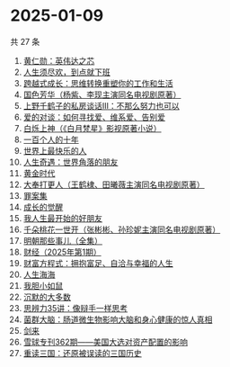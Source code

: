 # 2025-01-09

共 27 条

<!-- BEGIN WEREAD -->
<!-- 最后更新时间 2025-01-09 08:39:39 +0800 -->
1. [黄仁勋：英伟达之芯](https://weread.qq.com/web/bookDetail/47a32050813ab98e3g013257)
1. [人生须尽欢，到点就下班](https://weread.qq.com/web/bookDetail/c4932f60813ab98a1g013509)
1. [跨越式成长：思维转换重塑你的工作和生活](https://weread.qq.com/web/bookDetail/8e632460813ab98e0g0132f8)
1. [国色芳华（杨紫、李现主演同名电视剧原著）](https://weread.qq.com/web/bookDetail/2fb324b0574cea2fb70d249)
1. [上野千鹤子的私房谈话III：不那么努力也可以](https://weread.qq.com/web/bookDetail/e5232340813ab98f7g013d54)
1. [爱的对谈：如何寻找爱、维系爱、告别爱](https://weread.qq.com/web/bookDetail/c5732ad0813ab87c8g0149fe)
1. [白烁上神（《白月梵星》影视原著小说）](https://weread.qq.com/web/bookDetail/e3a321a0813ab97bbg017478)
1. [一百个人的十年](https://weread.qq.com/web/bookDetail/4bd32c90813ab98f8g015aee)
1. [世界上最快乐的人](https://weread.qq.com/web/bookDetail/23a32e80724ad34c23a600b)
1. [人生奇遇：世界角落的朋友](https://weread.qq.com/web/bookDetail/5a032ac0813ab983cg017b69)
1. [黄金时代](https://weread.qq.com/web/bookDetail/2bd329b05dedbc2bd49b02c)
1. [大奉打更人（王鹤棣、田曦薇主演同名电视剧原著）](https://weread.qq.com/web/bookDetail/72432c2071c4a37d72460a5)
1. [罪案集](https://weread.qq.com/web/bookDetail/dcb32680813ab96dag017b01)
1. [成长的觉醒](https://weread.qq.com/web/bookDetail/6d032cf0813ab961dg014d0c)
1. [我人生最开始的好朋友](https://weread.qq.com/web/bookDetail/d5432980813ab96fbg0196e0)
1. [千朵桃花一世开（张彬彬、孙珍妮主演同名电视剧原著）](https://weread.qq.com/web/bookDetail/02032650813ab6be2g0179d9)
1. [明朝那些事儿（全集）](https://weread.qq.com/web/bookDetail/a57325c05c8ed3a57224187)
1. [财经（2025年第1期）](https://weread.qq.com/web/bookDetail/8ce32d40813ab9941g011286)
1. [财富方程式：拥抱富足、自洽与幸福的人生](https://weread.qq.com/web/bookDetail/1a7327b0813ab989eg012194)
1. [人生海海](https://weread.qq.com/web/bookDetail/63932e60717f7af46396445)
1. [我胆小如鼠](https://weread.qq.com/web/bookDetail/276323e0813ab90a5g0144d7)
1. [沉默的大多数](https://weread.qq.com/web/bookDetail/7ec327605dedb97ec29ed8f)
1. [思辨力35讲：像辩手一样思考](https://weread.qq.com/web/bookDetail/cf132e10813ab92e9g018088)
1. [菌群大脑：肠道微生物影响大脑和身心健康的惊人真相](https://weread.qq.com/web/bookDetail/08b32d50717c266708b2b77)
1. [剑来](https://weread.qq.com/web/bookDetail/8e5326b07153adcf8e53d42)
1. [雪球专刊362期——美国大选对资产配置的影响](https://weread.qq.com/web/bookDetail/18732520813ab9778g0184b1)
1. [重读三国：还原被误读的三国历史](https://weread.qq.com/web/bookDetail/b0232a30813ab986ag011255)
<!-- END WEREAD -->
